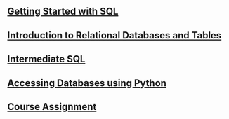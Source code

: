 ## [Getting Started with SQL](https://github.com/aqafridi/Data-Analytics/tree/main/Databases%20and%20SQL%20for%20Data%20Science%20with%20Python)
## [Introduction to Relational Databases and Tables](https://github.com/aqafridi/Data-Analytics/tree/main/Databases%20and%20SQL%20for%20Data%20Science%20with%20Python)
## [Intermediate SQL](https://github.com/aqafridi/Data-Analytics/tree/main/Databases%20and%20SQL%20for%20Data%20Science%20with%20Python)
## [Accessing Databases using Python](https://github.com/aqafridi/Data-Analytics/tree/main/Databases%20and%20SQL%20for%20Data%20Science%20with%20Python)
## [Course Assignment](https://github.com/aqafridi/Data-Analytics/tree/main/Databases%20and%20SQL%20for%20Data%20Science%20with%20Python)